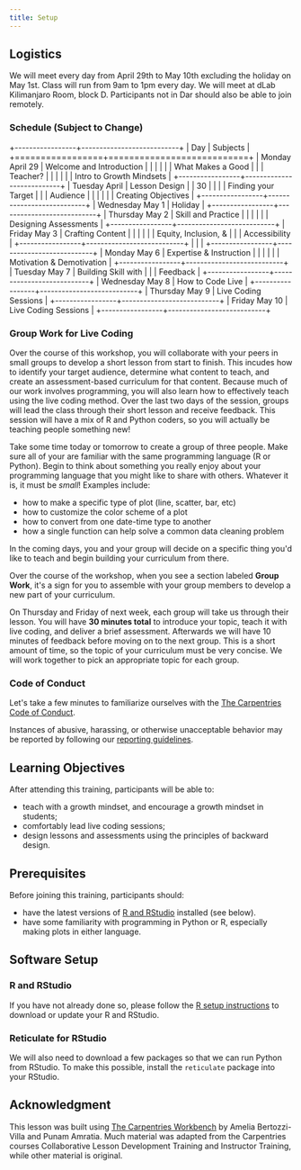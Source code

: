 ```yaml
---
title: Setup
---
```


## Logistics

We will meet every day from April 29th to May 10th excluding the holiday
on May 1st. Class will run from 9am to 1pm every day. We will meet at
dLab Kilimanjaro Room, block D. Participants not in Dar should also be
able to join remotely.

### Schedule (Subject to Change)

+-----------------+---------------------------+
| Day             | Subjects                  |
+=================+===========================+
| Monday April 29 | Welcome and Introduction  |
|                 |                           |
|                 | What Makes a Good         |
|                 | Teacher?                  |
|                 |                           |
|                 | Intro to Growth Mindsets  |
+-----------------+---------------------------+
| Tuesday April   | Lesson Design             |
| 30              |                           |
|                 | Finding your Target       |
|                 | Audience                  |
|                 |                           |
|                 | Creating Objectives       |
+-----------------+---------------------------+
| Wednesday May 1 | Holiday                   |
+-----------------+---------------------------+
| Thursday May 2  | Skill and Practice        |
|                 |                           |
|                 | Designing Assessments     |
+-----------------+---------------------------+
| Friday May 3    | Crafting Content          |
|                 |                           |
|                 | Equity, Inclusion, &      |
|                 | Accessibility             |
+-----------------+---------------------------+
|                 |                           |
+-----------------+---------------------------+
| Monday May 6    | Expertise & Instruction   |
|                 |                           |
|                 | Motivation & Demotivation |
+-----------------+---------------------------+
| Tuesday May 7   | Building Skill with       |
|                 | Feedback                  |
+-----------------+---------------------------+
| Wednesday May 8 | How to Code Live          |
+-----------------+---------------------------+
| Thursday May 9  | Live Coding Sessions      |
+-----------------+---------------------------+
| Friday May 10   | Live Coding Sessions      |
+-----------------+---------------------------+

### Group Work for Live Coding

Over the course of this workshop, you will collaborate with your peers
in small groups to develop a short lesson from start to finish. This
incudes how to identify your target audience, determine what content to
teach, and create an assessment-based curriculum for that content.
Because much of our work involves programming, you will also learn how
to effectively teach using the live coding method. Over the last two
days of the session, groups will lead the class through their short
lesson and receive feedback. This session will have a mix of R and
Python coders, so you will actually be teaching people something new!

Take some time today or tomorrow to create a group of three people. Make
sure all of your are familiar with the same programming language (R or
Python). Begin to think about something you really enjoy about your
programming language that you might like to share with others. Whatever
it is, it must be *small*! Examples include:

-   how to make a specific type of plot (line, scatter, bar, etc)
-   how to customize the color scheme of a plot
-   how to convert from one date-time type to another
-   how a single function can help solve a common data cleaning problem

In the coming days, you and your group will decide on a specific thing
you'd like to teach and begin building your curriculum from there.

Over the course of the workshop, when you see a section labeled **Group
Work**, it's a sign for you to assemble with your group members to
develop a new part of your curriculum.

On Thursday and Friday of next week, each group will take us through
their lesson. You will have **30 minutes total** to introduce your
topic, teach it with live coding, and deliver a brief assessment.
Afterwards we will have 10 minutes of feedback before moving on to the
next group. This is a short amount of time, so the topic of your
curriculum must be very concise. We will work together to pick an
appropriate topic for each group.

### Code of Conduct

Let's take a few minutes to familiarize ourselves with the [The
Carpentries Code of
Conduct](https://docs.carpentries.org/topic_folders/policies/code-of-conduct.html).

Instances of abusive, harassing, or otherwise unacceptable behavior may
be reported by following our [reporting
guidelines](https://docs.carpentries.org/topic_folders/policies/incident-reporting.html).

## Learning Objectives

After attending this training, participants will be able to:

-   teach with a growth mindset, and encourage a growth mindset in
    students;
-   comfortably lead live coding sessions;
-   design lessons and assessments using the principles of backward
    design.

## Prerequisites

Before joining this training, participants should:

-   have the latest versions of [R and
    RStudio](https://bertozzivill.github.io/r-install-instructions)
    installed (see below).
-   have some familiarity with programming in Python or R, especially
    making plots in either language.

## Software Setup

### R and RStudio

If you have not already done so, please follow the [R setup
instructions](https://bertozzivill.github.io/r-install-instructions) to
download or update your R and RStudio.

### Reticulate for RStudio

We will also need to download a few packages so that we can run Python
from RStudio. To make this possible, install the `reticulate` package
into your RStudio.

## Acknowledgment

This lesson was built using [The Carpentries
Workbench](https://carpentries.github.io/sandpaper-docs) by Amelia
Bertozzi-Villa and Punam Amratia. Much material was adapted from the
Carpentries courses Collaborative Lesson Development Training and
Instructor Training, while other material is original.
